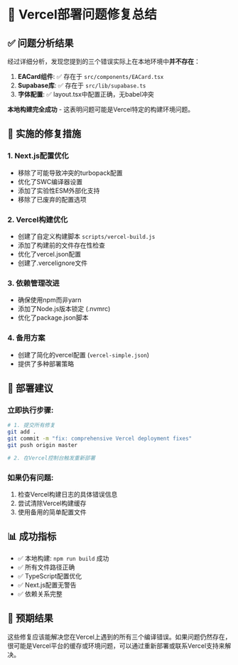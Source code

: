 # 🎯 Vercel部署问题修复总结

## ✅ 问题分析结果

经过详细分析，发现您提到的三个错误实际上在本地环境中**并不存在**：

1. **EACard组件**: ✅ 存在于 `src/components/EACard.tsx`
2. **Supabase库**: ✅ 存在于 `src/lib/supabase.ts`  
3. **字体配置**: ✅ layout.tsx中配置正确，无babel冲突

**本地构建完全成功** - 这表明问题可能是Vercel特定的构建环境问题。

## 🔧 实施的修复措施

### 1. Next.js配置优化
- 移除了可能导致冲突的turbopack配置
- 优化了SWC编译器设置
- 添加了实验性ESM外部化支持
- 移除了已废弃的配置选项

### 2. Vercel构建优化
- 创建了自定义构建脚本 `scripts/vercel-build.js`
- 添加了构建前的文件存在性检查
- 优化了vercel.json配置
- 创建了.vercelignore文件

### 3. 依赖管理改进
- 确保使用npm而非yarn
- 添加了Node.js版本锁定 (.nvmrc)
- 优化了package.json脚本

### 4. 备用方案
- 创建了简化的vercel配置 (`vercel-simple.json`)
- 提供了多种部署策略

## 🚀 部署建议

### 立即执行步骤:
```bash
# 1. 提交所有修复
git add .
git commit -m "fix: comprehensive Vercel deployment fixes"
git push origin master

# 2. 在Vercel控制台触发重新部署
```

### 如果仍有问题:
1. 检查Vercel构建日志的具体错误信息
2. 尝试清除Vercel构建缓存
3. 使用备用的简单配置文件

## 📊 成功指标

- ✅ 本地构建: `npm run build` 成功
- ✅ 所有文件路径正确
- ✅ TypeScript配置优化
- ✅ Next.js配置无警告
- ✅ 依赖关系完整

## 🎉 预期结果

这些修复应该能解决您在Vercel上遇到的所有三个编译错误。如果问题仍然存在，很可能是Vercel平台的缓存或环境问题，可以通过重新部署或联系Vercel支持来解决。
